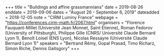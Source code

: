 +++
title = "Buildings and affine grassmannians"
date = 2019-08-26
enddate = 2019-09-06
dates = "August 26 - September 6, 2019"
dateadded = 2018-12-05
note = "CIRM Luminy France"
webpage = "https://conferences.cirm-math.fr/2067.html"
organisers = "Florence Fauquant-Millet (Université Jean Monnet, Saint Etienne), Roman Fedorov (University of Pittsburgh), Philippe Gille (CNRS/ Université Claude Bernard Lyon 1), Benoît Loisel (ENS Lyon), Nicolas Ressayre (Université Claude Bernard Lyon 1)"
speakers = "Bertrand Rémy, Gopal Prasad, Timo Richarz, Simon Riche, Dennis Gaitsgory"
+++
